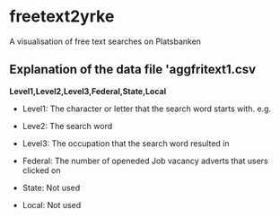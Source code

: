 # freetext2yrke

A visualisation of free text searches on Platsbanken

## Explanation of the data file 'aggfritext1.csv
**Level1,Level2,Level3,Federal,State,Local**

- Level1: The character or letter that the search word starts with. e.g.

- Leve2: The search word

- Level3: The occupation that the search word resulted in

- Federal: The number of openeded Job vacancy adverts that users clicked on

- State: Not used

- Local: Not used
